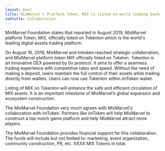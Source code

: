 ```yaml
---
layout: post
title: MixMarvel's Platform Token, MIX is listed on world leading Exchange, Tokenlon
subtitle: Collaboration
---
```


MixMarvel Foundation states that reported in August 2019, MixMarvel platform Token, MIX, officially listed on Tokenlon which is the world's leading digital assets trading platform. 

On August 16, 2019, MixMarvel and Imtoken reached strategic collaboration, and MixMarvel platform token MIX officially listed on Tokelon. Tokenlon is an innovative DEX powered by 0x protocol. It aims to offer a seamless trading experience with competitive rates and speed. Without the need of making a deposit, users maintain the full control of their assets while trading directly from wallets. Users can now use Tokenlon within imToken wallet. 

Listing of MIX on Tokenlon will enhance the safe and efficient circulation of MIX assets. It is an important milestone of MixMarvel’s global expansion and ecosystem construction.

The MixMarvel Foundation very much agrees with MixMarvel's collaboration with imToken. Partners like imToken will help MixMarvel to construct a top-notch game platform and help MixMarvel attract more players. 

The MixMarvel Foundation provides financial support for this collaboration. The funds will include but not limited to: marketing, event organization, community construction, PR, etc. XXXX MIX Tokens in total. 

